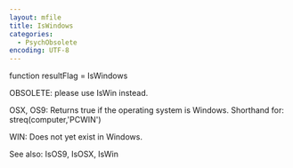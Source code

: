 ```yaml
---
layout: mfile
title: IsWindows
categories:
  - PsychObsolete
encoding: UTF-8
---
```


function resultFlag = IsWindows

OBSOLETE: please use IsWin instead.

OSX, OS9: Returns true if the operating system is Windows.  Shorthand for:
streq(computer,'PCWIN')

WIN: Does not yet exist in Windows.

See also: IsOS9, IsOSX, IsWin